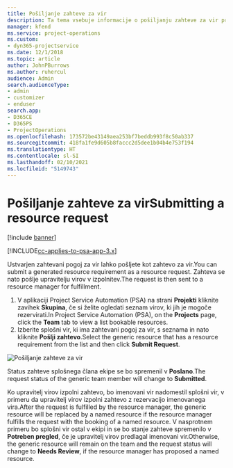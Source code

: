 ```yaml
---
title: Pošiljanje zahteve za vir
description: Ta tema vsebuje informacije o pošiljanju zahteve za vir projekta.
manager: kfend
ms.service: project-operations
ms.custom:
- dyn365-projectservice
ms.date: 12/1/2018
ms.topic: article
author: JohnPBurrows
ms.author: ruhercul
audience: Admin
search.audienceType:
- admin
- customizer
- enduser
search.app:
- D365CE
- D365PS
- ProjectOperations
ms.openlocfilehash: 173572be43149aea253bf7beddb993f8c50ab337
ms.sourcegitcommit: 418fa1fe9d605b8faccc2d5dee1b04b4e753f194
ms.translationtype: HT
ms.contentlocale: sl-SI
ms.lasthandoff: 02/10/2021
ms.locfileid: "5149743"
---
```

# <a name="submitting-a-resource-request"></a><span data-ttu-id="19871-103">Pošiljanje zahteve za vir</span><span class="sxs-lookup"><span data-stu-id="19871-103">Submitting a resource request</span></span>

[!include [banner](../includes/psa-now-project-operations.md)]

[!INCLUDE[cc-applies-to-psa-app-3.x](../includes/cc-applies-to-psa-app-3x.md)]

<span data-ttu-id="19871-104">Ustvarjen zahtevani pogoj za vir lahko pošljete kot zahtevo za vir.</span><span class="sxs-lookup"><span data-stu-id="19871-104">You can submit a generated resource requirement as a resource request.</span></span> <span data-ttu-id="19871-105">Zahteva se nato pošlje upravitelju virov v izpolnitev.</span><span class="sxs-lookup"><span data-stu-id="19871-105">The request is then sent to a resource manager for fulfillment.</span></span>

1. <span data-ttu-id="19871-106">V aplikaciji Project Service Automation (PSA) na strani **Projekti** kliknite zavihek **Skupina**, če si želite ogledati seznam virov, ki jih je mogoče rezervirati.</span><span class="sxs-lookup"><span data-stu-id="19871-106">In Project Service Automation (PSA), on the **Projects** page, click the **Team** tab to view a list bookable resources.</span></span> 
2. <span data-ttu-id="19871-107">Izberite splošni vir, ki ima zahtevani pogoj za vir, s seznama in nato kliknite **Pošlji zahtevo**.</span><span class="sxs-lookup"><span data-stu-id="19871-107">Select the generic resource that has a resource requirement from the list and then click **Submit Request**.</span></span>

![Pošiljanje zahteve za vir](media/RM-how-to-18.png)

<span data-ttu-id="19871-109">Status zahteve splošnega člana ekipe se bo spremenil v **Poslano**.</span><span class="sxs-lookup"><span data-stu-id="19871-109">The request status of the generic team member will change to **Submitted**.</span></span>

<span data-ttu-id="19871-110">Ko upravitelj virov izpolni zahtevo, bo imenovani vir nadomestil splošni vir, v primeru da upravitelj virov izpolni zahtevo z rezervacijo imenovanega vira.</span><span class="sxs-lookup"><span data-stu-id="19871-110">After the request is fulfilled by the resource manager, the generic resource will be replaced by a named resource if the resource manager fulfills the request with the booking of a named resource.</span></span> <span data-ttu-id="19871-111">V nasprotnem primeru bo splošni vir ostal v ekipi in se bo stanje zahteve spremenilo v **Potreben pregled**, če je upravitelj virov predlagal imenovani vir.</span><span class="sxs-lookup"><span data-stu-id="19871-111">Otherwise, the generic resource will remain on the team and the request status will change to **Needs Review**, if the resource manager has proposed a named resource.</span></span>
